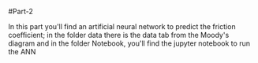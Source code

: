 #Part-2

In this part you'll find an artificial neural network to predict the friction coefficient; in the folder data there is the data tab from the Moody's diagram
and in the folder Notebook, you'll find the jupyter notebook to run the ANN
